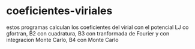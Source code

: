 # coeficientes-viriales
estos programas calculan los coeficientes del virial con el potencial LJ co gfortran, B2 con cuadratura, B3 con tranformada de Fourier y con integracion Monte Carlo, B4 con Monte Carlo
